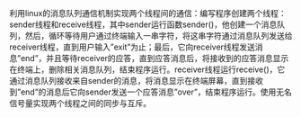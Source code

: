 利用linux的消息队列通信机制实现两个线程间的通信：编写程序创建两个线程：sender线程和receive线程，其中sender运行函数sender()，他创建一个消息队列，然后，循环等待用户通过终端输入一串字符，将这串字符通过消息队列发送给receiver线程，直到用户输入”exit”为止；最后，它向receiver线程发送消息”end”，并且等待receiver的应答，直到应答消息后，将接收到的应答消息显示在终端上，删除相关消息队列，结束程序运行。receiver线程运行receive()，它通过消息队列接收来自sender的消息，将消息显示在终端屏幕，直到接收到”end”的消息后它向sender发送一个应答消息”over”，结束程序运行。使用无名信号量实现两个线程之间的同步与互斥。
